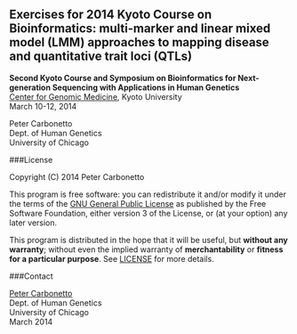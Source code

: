 ## Exercises for 2014 Kyoto Course on Bioinformatics: multi-marker and linear mixed model (LMM) approaches to mapping disease and quantitative trait loci (QTLs)

**Second Kyoto Course and Symposium on Bioinformatics for
Next-generation Sequencing with Applications in Human Genetics**<br>
[Center for Genomic Medicine](http://www.genome.med.kyoto-u.ac.jp),
Kyoto University<br>
March 10-12, 2014

Peter Carbonetto<br>
Dept. of Human Genetics<br>
University of Chicago

###License

Copyright (C) 2014 Peter Carbonetto

This program is free software: you can redistribute it and/or modify
it under the terms of the
[GNU General Public License](http://www.gnu.org/licenses/gpl.html) as
published by the Free Software Foundation, either version 3 of the
License, or (at your option) any later version.

This program is distributed in the hope that it will be useful, but
**without any warranty**; without even the implied warranty of
**merchantability** or **fitness for a particular purpose**. See
[LICENSE](LICENSE) for more details.

###Contact

[Peter Carbonetto](http://www.cs.ubc.ca/spider/pcarbo)<br>
Dept. of Human Genetics<br>
University of Chicago<br> 
March 2014
